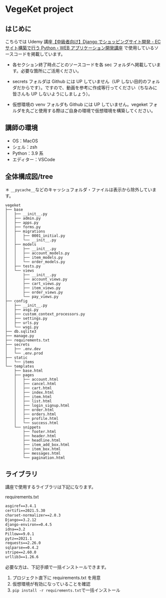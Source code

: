 # VegeKet project

## はじめに

こちらでは Udemy 講座[【中級者向け】Django でショッピングサイト開発 - EC サイト構築で行う Python・WEB アプリケーション開発講座](https://www.udemy.com/course/django-ecweb-vegeket/?referralCode=47EA4C2DDB607E3500D5) で使用しているソースコードを掲載しています。

- 各セクション終了時点ごとのソースコードを各 sec フォルダへ掲載しています。必要な箇所にご活用ください。

- secrets フォルダは Github には UP していません（UP しない目的のフォルダだからです）。ですので、動画を参考に作成等行ってください（ちなみに皆さんも UP しないようにしましょう）。

- 仮想環境の venv フォルダも Github には UP していません。vegeket フォルダを丸ごと使用する際はご自身の環境で仮想環境を構築してください。

## 講師の環境

- OS：MacOS
- シェル：zsh
- Python：3.9 系
- エディター：VSCode

## 全体構成図/tree

＊ `__pycache__`などのキャッシュフォルダ・ファイルは表示から除外しています。

```
vegeket
├── base
│   ├── __init__.py
│   ├── admin.py
│   ├── apps.py
│   ├── forms.py
│   ├── migrations
│   │   ├── 0001_initial.py
│   │   └── __init__.py
│   ├── models
│   │   ├── __init__.py
│   │   ├── account_models.py
│   │   ├── item_models.py
│   │   └── order_models.py
│   ├── tests.py
│   └── views
│       ├── __init__.py
│       ├── account_views.py
│       ├── cart_views.py
│       ├── item_views.py
│       ├── order_views.py
│       └── pay_views.py
├── config
│   ├── __init__.py
│   ├── asgi.py
│   ├── custom_context_processors.py
│   ├── settings.py
│   ├── urls.py
│   └── wsgi.py
├── db.sqlite3
├── manage.py
├── requirements.txt
├── secrets
│   ├── .env.dev
│   └── .env.prod
├── static
│   └── items
└── templates
    ├── base.html
    ├── pages
    │   ├── account.html
    │   ├── cancel.html
    │   ├── cart.html
    │   ├── index.html
    │   ├── item.html
    │   ├── list.html
    │   ├── login_signup.html
    │   ├── order.html
    │   ├── orders.html
    │   ├── profile.html
    │   └── success.html
    └── snippets
        ├── footer.html
        ├── header.html
        ├── headline.html
        ├── item_add_box.html
        ├── item_box.html
        ├── messages.html
        └── pagination.html
```

## ライブラリ

講座で使用するライブラリは下記になります。

requirements.txt

```txt
asgiref==3.4.1
certifi==2021.5.30
charset-normalizer==2.0.3
Django==3.2.12
django-environ==0.4.5
idna==3.2
Pillow==9.0.1
pytz==2021.1
requests==2.26.0
sqlparse==0.4.2
stripe==2.60.0
urllib3==1.26.6
```

必要な方は、下記手順で一括インストールできます。

1. プロジェクト直下に requirements.txt を用意
2. 仮想環境が有効になっていることを確認
3. `pip install -r requirements.txt`で一括インストール
